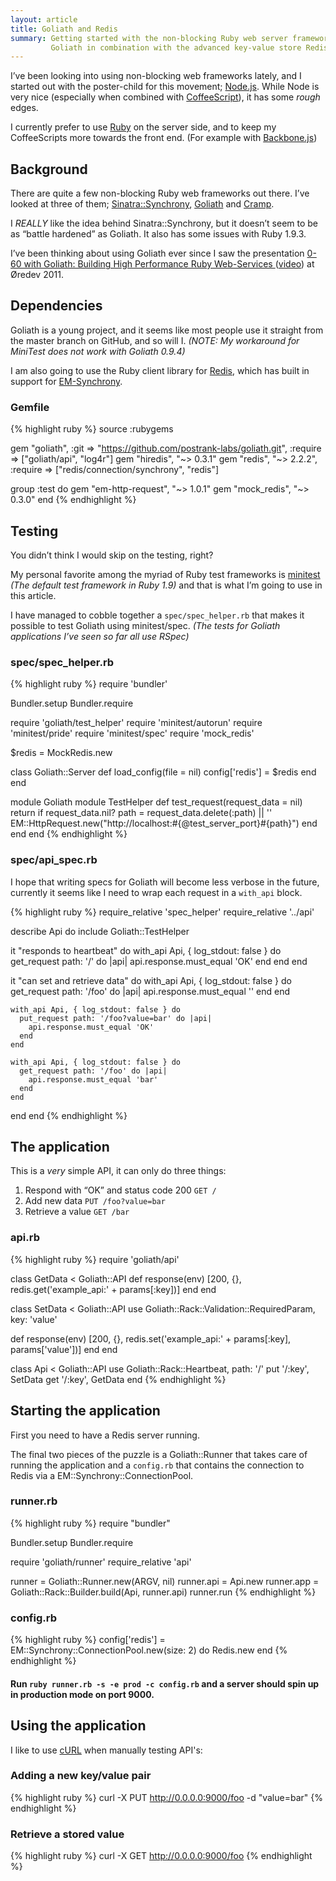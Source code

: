 ```yaml
---
layout: article
title: Goliath and Redis
summary: Getting started with the non-blocking Ruby web server framework
         Goliath in combination with the advanced key-value store Redis.
---
```

I’ve been looking into using non-blocking web frameworks lately, and I started
out with the poster-child for this movement; [Node.js](http://nodejs.org/).
While Node is very nice (especially when combined with
[CoffeeScript](http://coffeescript.org/)), it has some *rough* edges.

I currently prefer to use [Ruby](http://ruby-lang.org/) on the server side,
and to keep my CoffeeScripts more towards the front end. (For example
with [Backbone.js](http://documentcloud.github.com/backbone/))

## Background

There are quite a few non-blocking Ruby web frameworks out there.
I’ve looked at three of them;
[Sinatra::Synchrony](http://kyledrake.net/sinatra-synchrony/),
[Goliath](http://goliath.io/) and [Cramp](http://cramp.in/).

I *REALLY* like the idea behind Sinatra::Synchrony, but it doesn’t seem
to be as “battle hardened” as Goliath. It also has some issues
with Ruby 1.9.3.

I’ve been thinking about using Goliath ever since I saw the presentation
[0-60 with Goliath: Building High Performance Ruby Web-Services
](http://www.slideshare.net/igrigorik/060-with-goliath-high-performance-web-services)
([video](http://confreaks.net/videos/653)) at Øredev 2011.

## Dependencies

Goliath is a young project, and it seems like most people use it straight
from the master branch on GitHub, and so will I. *(NOTE: My workaround 
for MiniTest does not work with Goliath 0.9.4)*

I am also going to use the Ruby client library for [Redis](http://redis.io/),
which has built in support for
[EM-Synchrony](https://github.com/igrigorik/em-synchrony).

### Gemfile

{% highlight ruby %}
source :rubygems

gem "goliath", :git => "https://github.com/postrank-labs/goliath.git", :require => ["goliath/api", "log4r"]
gem "hiredis", "~> 0.3.1"
gem "redis",   "~> 2.2.2", :require => ["redis/connection/synchrony", "redis"]

group :test do
  gem "em-http-request", "~> 1.0.1"
  gem "mock_redis", "~> 0.3.0"
end
{% endhighlight %}

## Testing

You didn’t think I would skip on the testing, right?

My personal favorite among the myriad of Ruby test frameworks is
[minitest](https://github.com/seattlerb/minitest)
*(The default test framework in Ruby 1.9)* and that is
what I’m going to use in this article.

I have managed to cobble together a `spec/spec_helper.rb` that makes it
possible to test Goliath using minitest/spec.
*(The tests for Goliath applications I’ve seen so far all use RSpec)*

### spec/spec_helper.rb

{% highlight ruby %}
require 'bundler'

Bundler.setup
Bundler.require

require 'goliath/test_helper'
require 'minitest/autorun'
require 'minitest/pride'
require 'minitest/spec'
require 'mock_redis'

$redis = MockRedis.new

class Goliath::Server
  def load_config(file = nil)
    config['redis'] = $redis
  end
end

module Goliath
  module TestHelper
    def test_request(request_data = nil)
      return if request_data.nil?
      path = request_data.delete(:path) || ''
      EM::HttpRequest.new("http://localhost:#{@test_server_port}#{path}")
    end
  end
end
{% endhighlight %}

### spec/api_spec.rb

I hope that writing specs for Goliath will become less verbose in the
future, currently it seems like I need to wrap each request in a
`with_api` block.

{% highlight ruby %}
require_relative 'spec_helper'
require_relative '../api'

describe Api do
  include Goliath::TestHelper

  it "responds to heartbeat" do
    with_api Api, { log_stdout: false } do
      get_request path: '/' do |api|
        api.response.must_equal 'OK'
      end
    end
  end

  it "can set and retrieve data" do
    with_api Api, { log_stdout: false } do
      get_request path: '/foo' do |api|
        api.response.must_equal ''
      end
    end

    with_api Api, { log_stdout: false } do
      put_request path: '/foo?value=bar' do |api|
        api.response.must_equal 'OK'
      end
    end

    with_api Api, { log_stdout: false } do
      get_request path: '/foo' do |api|
        api.response.must_equal 'bar'
      end
    end
  end
end
{% endhighlight %}

## The application

This is a _very_ simple API, it can only do three things:

 1. Respond with “OK” and status code 200 `GET /`
 2. Add new data `PUT /foo?value=bar`
 3. Retrieve a value `GET /bar`

### api.rb

{% highlight ruby %}
require 'goliath/api'

class GetData < Goliath::API
  def response(env)
    [200, {}, redis.get('example_api:' + params[:key])]
  end
end

class SetData < Goliath::API
  use Goliath::Rack::Validation::RequiredParam, key: 'value'

  def response(env)
    [200, {}, redis.set('example_api:' + params[:key], params['value'])]
  end
end

class Api < Goliath::API
  use Goliath::Rack::Heartbeat, path: '/'
  put '/:key', SetData
  get '/:key', GetData
end
{% endhighlight %} 

## Starting the application

First you need to have a Redis server running.

The final two pieces of the puzzle is a Goliath::Runner that takes care of running the application and a `config.rb` that contains the connection to Redis via a EM::Synchrony::ConnectionPool.

### runner.rb

{% highlight ruby %}
require "bundler"

Bundler.setup
Bundler.require

require 'goliath/runner'
require_relative 'api'

runner = Goliath::Runner.new(ARGV, nil)
runner.api = Api.new
runner.app = Goliath::Rack::Builder.build(Api, runner.api)
runner.run
{% endhighlight %}

### config.rb

{% highlight ruby %}
config['redis'] = EM::Synchrony::ConnectionPool.new(size: 2) do
  Redis.new
end
{% endhighlight %} 

#### Run `ruby runner.rb -s -e prod -c config.rb` and a server should spin up in production mode on port 9000.

## Using the application

I like to use [cURL](http://curl.haxx.se/) when manually testing API's:

### Adding a new key/value pair

{% highlight ruby %}
curl -X PUT http://0.0.0.0:9000/foo -d "value=bar"
{% endhighlight %}

### Retrieve a stored value

{% highlight ruby %}
curl -X GET http://0.0.0.0:9000/foo
{% endhighlight %}

